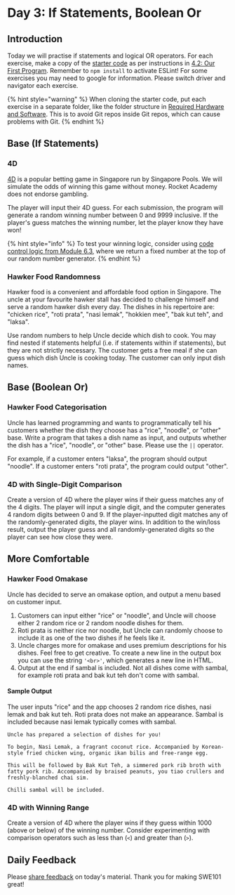 # Day 3: If Statements, Boolean Or

## Introduction

Today we will practise if statements and logical OR operators. For each exercise, make a copy of the [starter code](https://github.com/rocketacademy/swe101-starter-code) as per instructions in [4.2: Our First Program](../4-getting-started-with-code/4.2-our-first-program.md#setup). Remember to `npm install` to activate ESLint! For some exercises you may need to google for information. Please switch driver and navigator each exercise.

{% hint style="warning" %}
When cloning the starter code, put each exercise in a separate folder, like the folder structure in [Required Hardware and Software](../course-logistics/required-hardware-and-software.md#folder-structure-for-swe101). This is to avoid Git repos inside Git repos, which can cause problems with Git.
{% endhint %}

## Base \(If Statements\)

### 4D

[4D](http://www.singaporepools.com.sg/en/rules/Pages/4d-game-rules-general.html) is a popular betting game in Singapore run by Singapore Pools. We will simulate the odds of winning this game without money. Rocket Academy does not endorse gambling.

The player will input their 4D guess. For each submission, the program will generate a random winning number between 0 and 9999 inclusive. If the player's guess matches the winning number, let the player know they have won!

{% hint style="info" %}
To test your winning logic, consider using [code control logic from Module 6.3](../6-conditional-logic/6.3-boolean-and-not.md#code-control), where we return a fixed number at the top of our random number generator.
{% endhint %}

### Hawker Food Randomness

Hawker food is a convenient and affordable food option in Singapore. The uncle at your favourite hawker stall has decided to challenge himself and serve a random hawker dish every day. The dishes in his repertoire are: "chicken rice", "roti prata", "nasi lemak", "hokkien mee", "bak kut teh", and "laksa".

Use random numbers to help Uncle decide which dish to cook. You may find nested if statements helpful \(i.e. if statements within if statements\), but they are not strictly necessary. The customer gets a free meal if she can guess which dish Uncle is cooking today. The customer can only input dish names.

## Base \(Boolean Or\)

### Hawker Food Categorisation

Uncle has learned programming and wants to programmatically tell his customers whether the dish they choose has a "rice", "noodle", or "other" base. Write a program that takes a dish name as input, and outputs whether the dish has a "rice", "noodle", or "other" base. Please use the `||` operator.

For example, if a customer enters "laksa", the program should output "noodle". If a customer enters "roti prata", the program could output "other".

### 4D with Single-Digit Comparison

Create a version of 4D where the player wins if their guess matches any of the 4 digits. The player will input a single digit, and the computer generates 4 random digits between 0 and 9. If the player-inputted digit matches any of the randomly-generated digits, the player wins. In addition to the win/loss result, output the player guess and all randomly-generated digits so the player can see how close they were.

## More Comfortable

### Hawker Food Omakase

Uncle has decided to serve an omakase option, and output a menu based on customer input. 

1. Customers can input either "rice" or "noodle", and Uncle will choose either 2 random rice or 2 random noodle dishes for them.
2. Roti prata is neither rice nor noodle, but Uncle can randomly choose to include it as one of the two dishes if he feels like it.
3. Uncle charges more for omakase and uses premium descriptions for his dishes. Feel free to get creative. To create a new line in the output box you can use the string `'<br>'`, which generates a new line in HTML.
4. Output at the end if sambal is included. Not all dishes come with sambal, for example roti prata and bak kut teh don't come with sambal.

#### Sample Output

The user inputs "rice" and the app chooses 2 random rice dishes, nasi lemak and bak kut teh. Roti prata does not make an appearance. Sambal is included because nasi lemak typically comes with sambal.

```text
Uncle has prepared a selection of dishes for you!

To begin, Nasi Lemak, a fragrant coconut rice. Accompanied by Korean-style fried chicken wing, organic ikan bilis and free-range egg.

This will be followed by Bak Kut Teh, a simmered pork rib broth with fatty pork rib. Accompanied by braised peanuts, you tiao crullers and freshly-blanched chai sim.

Chilli sambal will be included.
```

### 4D with Winning Range

Create a version of 4D where the player wins if they guess within 1000 \(above or below\) of the winning number. Consider experimenting with comparison operators such as less than \(`<`\) and greater than \(`>`\).

## Daily Feedback

Please [share feedback](https://forms.gle/8P4TURiYNPDmyAmH9) on today's material. Thank you for making SWE101 great!

